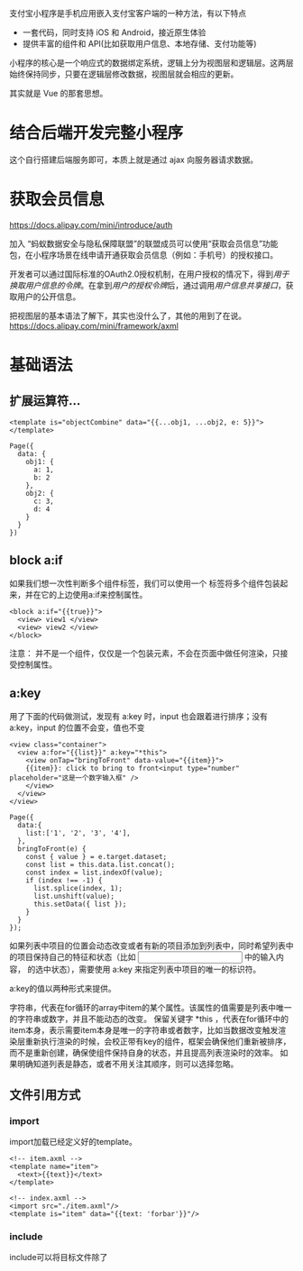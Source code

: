 支付宝小程序是手机应用嵌入支付宝客户端的一种方法，有以下特点

* 一套代码，同时支持 iOS 和 Android，接近原生体验
* 提供丰富的组件和 API(比如获取用户信息、本地存储、支付功能等)



小程序的核心是一个响应式的数据绑定系统，逻辑上分为视图层和逻辑层。这两层始终保持同步，只要在逻辑层修改数据，视图层就会相应的更新。

其实就是 Vue 的那套思想。


# 结合后端开发完整小程序
这个自行搭建后端服务即可，本质上就是通过 ajax 向服务器请求数据。


# 获取会员信息
https://docs.alipay.com/mini/introduce/auth

加入 “蚂蚁数据安全与隐私保障联盟”的联盟成员可以使用“获取会员信息”功能包，在小程序场景在线申请开通获取会员信息（例如：手机号）的授权接口。

开发者可以通过国际标准的OAuth2.0授权机制，在用户授权的情况下，得到*用于换取用户信息的令牌*。在拿到*用户的授权令牌*后，通过调用*用户信息共享接口*，获取用户的公开信息。


把视图层的基本语法了解下，其实也没什么了，其他的用到了在说。
https://docs.alipay.com/mini/framework/axml

# 基础语法
## 扩展运算符...


    <template is="objectCombine" data="{{...obj1, ...obj2, e: 5}}"></template>

    Page({
      data: {
        obj1: {
          a: 1,
          b: 2
        },
        obj2: {
          c: 3,
          d: 4
        }
      }
    })

## block a:if
如果我们想一次性判断多个组件标签，我们可以使用一个 <block/> 标签将多个组件包装起来，并在它的上边使用a:if来控制属性。

    <block a:if="{{true}}">
      <view> view1 </view>
      <view> view2 </view>
    </block>

注意： <block/> 并不是一个组件，仅仅是一个包装元素，不会在页面中做任何渲染，只接受控制属性。

## a:key
用了下面的代码做测试，发现有 a:key 时，input 也会跟着进行排序；没有 a:key，input 的位置不会变，值也不变

    <view class="container">
      <view a:for="{{list}}" a:key="*this">
        <view onTap="bringToFront" data-value="{{item}}">
        {{item}}: click to bring to front<input type="number" placeholder="这是一个数字输入框" />
        </view>
      </view>
    </view>

    Page({
      data:{
        list:['1', '2', '3', '4'],
      },
      bringToFront(e) {
        const { value } = e.target.dataset;
        const list = this.data.list.concat();
        const index = list.indexOf(value);
        if (index !== -1) {
          list.splice(index, 1);
          list.unshift(value);
          this.setData({ list });
        }
      }
    });

如果列表中项目的位置会动态改变或者有新的项目添加到列表中，同时希望列表中的项目保持自己的特征和状态（比如 <input/> 中的输入内容，<switch/> 的选中状态），需要使用 a:key 来指定列表中项目的唯一的标识符。

a:key的值以两种形式来提供。

字符串，代表在for循环的array中item的某个属性。该属性的值需要是列表中唯一的字符串或数字，并且不能动态的改变。
保留关键字 \*this ，代表在for循环中的item本身，表示需要item本身是唯一的字符串或者数字，比如当数据改变触发渲染层重新执行渲染的时候，会校正带有key的组件，框架会确保他们重新被排序，而不是重新创建，确保使组件保持自身的状态，并且提高列表渲染时的效率。
如果明确知道列表是静态，或者不用关注其顺序，则可以选择忽略。


## 文件引用方式
### import
import加载已经定义好的template。


    <!-- item.axml -->
    <template name="item">
      <text>{{text}}</text>
    </template>

    <!-- index.axml -->
    <import src="./item.axml"/>
    <template is="item" data="{{text: 'forbar'}}"/>

### include
include可以将目标文件除了<template/>的整个代码引入，相当于是拷贝到include位置

## 模板
注意 template 的子节点只能是一个而不是多个，例如允许

    <template name="x">
      <view />
    </template>

而不允许

    <template name="x">
      <view />
      <view />
    </template>


## 事件
on 事件绑定不会阻止冒泡事件向上冒泡，catch 事件绑定可以阻止冒泡事件向上冒泡。

冒泡事件列表：

类型  触发条件
touchStart  触摸动作开始
touchMove   触摸后移动
touchEnd    触摸动作结束
touchCancel 触摸动作被打断，如来电提醒，弹窗
tap 触摸后马上离开
longTap 触摸后，超过500ms再离开


### dataset
在组件中可以定义数据，这些数据将会通过事件传递给逻辑层。

    <view data-alpha-beta="1" data-alphaBeta="2" onTap="bindViewTap"> DataSet Test </view>

    Page({
      bindViewTap:function(event){
        event.target.dataset.alphaBeta === 1 // - 会转为驼峰写法
        event.target.dataset.alphabeta === 2 // 大写会转为小写
      }
    })

## 样式

acss 具有 css 大部分特性


## WebView
<web-view /> 组件是一个可以用来承载H5网页的组件，会自动铺满整个小程序页面。每个页面只能有一个<web-view />